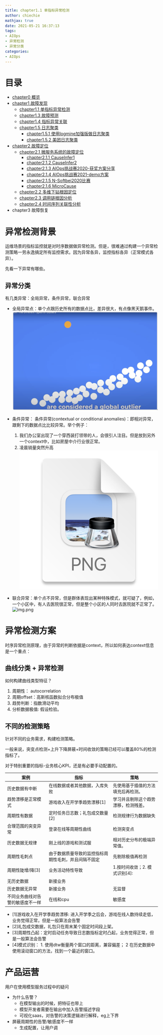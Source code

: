 ```yaml
---
title: chapter1.1 单指标异常检测
author: chiechie
mathjax: true
date: 2021-05-21 16:37:13
tags:
- AIOps
- 异常检测
- 异常分类
categories: 
- AIOps
---
```

# 目录


- [chapter0 概览](../AIOps-0-summary/)
- [chapter1 故障发现](../AIOps-1-event-generate/)
	- [chapter1.1 单指标异常检测](../AIOps-1_1-kpi-detector/)
	- [chapter1.3 故障预测](../AIOps-1_2-fault-prediction/)
	- [chapter1.4 指标异常关联](../AIOps-1_4-kpi-correlation/)
	- [chapter1.5 日志聚类](../AIOps-1_5-log-analysis/)
		- [chapter1.5.1 使用logmine加强版做日志聚类](../AIOps-1_5_1-log-analysis_logmine/)
		- [chapter1.5.2 美团日志聚类](../AIOps-1_5_2-log-analysis_meituan/)
- [chapter2 故障定位](../AIOps-2-event-analysis/)
	- [chapter2.1 微服务系统的故障定位](../AIOps-2_1-topo-rca/)
		- [chapter2.1.1 CauseInfer1](../AIOps-2_1_1-topo-rca-causeinfer-notes1/)
		- [chapter2.1.2 CauseInfer2](../AIOps-2_1_2-topo-rca-causeinfer-notes2/)
		- [chapter2.1.3 AIOps挑战赛2020-获奖方案分享](../AIOps-2_1_3-topo-rca-aiops2020/)
		- [chapter2.1.4 AIOps挑战赛2021-demo方案](../AIOps-2_1_4-topo-rca-aiops2021/)
		- [chapter2.1.5 N-Softbei2020比赛](../AIOps-2_1_5-topo-rca-cnsoftbei2020/)
		- [chapter2.1.6 MicroCause](../AIOps-2_1_6-topo-rca-MicroCause)
	- [chapter2.2 多维下钻根因定位](../AIOps-2_2-multi-dimensional-rca/)
	- [chapter2.3 调用链根因分析](../AIOps-2_3-trace_rca/)
	- [chapter2.4 时间序列关联性分析](../AIOps-2_4-metric_event_correlation/)
- chapter3 故障恢复



# 异常检测背景

运维场景的指标监控就是对时序数据做异常检测。但是，很难通过构建一个异常检测策略一劳永逸搞定所有监控需求。因为异常各异，监控指标各异（正常模式各异）。

先看一下异常有哪些。

## 异常分类

有几类异常：全局异常，条件异常，联合异常


- 全局异常点：单个点跟历史所有的数据点比，差异很大，有点像黑天鹅事件。
	![](./global_anomalie.png)
- 条件异常： 条件异常(contextual or conditional anomalies)：即相对异常，跟剩下的数据点比比较异常。举个例子：
  
	1. 我们办公室出现了一个穿西装打领带的人，会很引人注目。但是放到另外一个context中，比如房屋中介行业很正常。
	2. 凌晨销量突然升高
	![](./img.png)
- 联合异常：单个点不异常，但是群体表现出某种特殊模式，就可疑了，例如，一个小区中，有人去医院很正常，但是整个小区的人同时去医院就不正常了。
![img.png](./img78.png)
  

# 异常检测方案


时序异常检测原理，由于异常的判断依据是context，所以如何表达context信息是一个重点：

## 曲线分类 + 异常检测

如何构建曲线类型特征？

1. 周期性： autocorrelation
2. 周期offset：高斯核函数拟合分布极值
3. 趋势判断：指数滑动平均
4. 分析数据极值: 假设检验。
	

## 不同的检测策略

针对不同的业务需求，构建检测策略。

一般来说，突变点检测+上升下降屏蔽+时间收敛的策略已经可以覆盖80%的检测指标了。

对于特别重要的指标-业务核心KPI，还是有必要手动配置的。


| 案例       | 指标              | 策略                               |
|------------|-----------------|----------------------------------|
| 历史数据有中断    | 在线数据或者其他数据，入库失败 | 先使用基于插值的方法填充后再检测。                    |
| 趋势漂移是正常模式  | 游戏收入在开学季趋势漂移[1]    | 学习并且剔除这个趋势漂移，检测残差。               |
| 周期性有数据     | 定时任务日志数；礼包成交数量[2]    | 检测规律行为数据缺失                       |
| 合理范围的突变异常| 登录在线等周期性曲线      | 检测突变点                      |
| 历史数据无规律  |  刚上线的游戏和测试服               | 相对历史分布的极端异常值。                    |
| 周期性毛刺点   | 由于数据质量导致的监控指标周期性毛刺，并且间隔不固定           | 先剔除极值再检测           |
| 周期性陡增/降[3]     | 业务活动特性导致        | 1.按时间收敛；2. 模式识别[4]:         |
|无历史数据| 新接业务 ||
|历史数据无异常| 新接业务 |无监督|
|不同业务曲线对告警的敏感度不一样|在线和cpu|敏感度|


- [1]游戏收入在开学季趋势漂移: 进入开学季之后会，游戏在线人数持续走低，业务觉得正常，但是一般算法会告警
- [2]礼包成交数据，礼包只在周末某个固定时间段上架。
- [3]周期性凸起：定时启动任务导致日志数指标定时凸起，业务觉得正常，但是一般算法会告警
- [4]模式识别： 1. 使用dtw衡量两个窗口的距离，兼容偏差； 2 在历史数据中使用滚动窗口的方法，找到一个最近的窗口。

# 产品运营

用户在使用模型服务过程中的疑问

- 为什么告警？ 
  - 在模型输出的时候，把特征也带上
  - 模型开发者需要在输出中加入告警描述字段
  - 可视化saas，对告警的决策逻辑进行解释，eg上下界
- 屏蔽周期性的告警/敏感度不一样
  - 生成配置，让用户调

